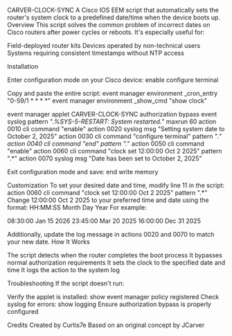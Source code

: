CARVER-CLOCK-SYNC
A Cisco IOS EEM script that automatically sets the router's system clock to a predefined date/time when the device boots up.
Overview
This script solves the common problem of incorrect dates on Cisco routers after power cycles or reboots. It's especially useful for:

Field-deployed router kits
Devices operated by non-technical users
Systems requiring consistent timestamps without NTP access

Installation

Enter configuration mode on your Cisco device:
enable
configure terminal

Copy and paste the entire script:
event manager environment _cron_entry "0-59/1 * * * *"
event manager environment _show_cmd "show clock"

event manager applet CARVER-CLOCK-SYNC authorization bypass
 event syslog pattern ".*%SYS-5-RESTART: System restarted.*" maxrun 60
 action 0010 cli command "enable"
 action 0020 syslog msg "Setting system date to October 2, 2025"
 action 0030 cli command "configure terminal" pattern ".*"
 action 0040 cli command "end" pattern ".*"
 action 0050 cli command "enable"
 action 0060 cli command "clock set 12:00:00 Oct 2 2025" pattern ".*"
 action 0070 syslog msg "Date has been set to October 2, 2025"

Exit configuration mode and save:
end
write memory


Customization
To set your desired date and time, modify line 11 in the script:
action 0060 cli command "clock set 12:00:00 Oct 2 2025" pattern ".*"
Change 12:00:00 Oct 2 2025 to your preferred time and date using the format:
HH:MM:SS Month Day Year
For example:

08:30:00 Jan 15 2026
23:45:00 Mar 20 2025
16:00:00 Dec 31 2025

Additionally, update the log message in actions 0020 and 0070 to match your new date.
How It Works

The script detects when the router completes the boot process
It bypasses normal authorization requirements
It sets the clock to the specified date and time
It logs the action to the system log

Troubleshooting
If the script doesn't run:

Verify the applet is installed: show event manager policy registered
Check syslog for errors: show logging
Ensure authorization bypass is properly configured

Credits
Created by Curtis7e
Based on an original concept by JCarver
